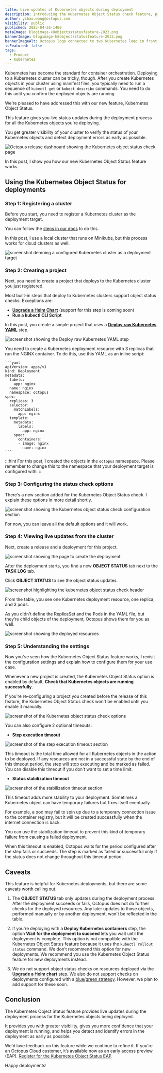 ```yaml
---
title: Live updates of Kubernetes objects during deployment
description: Introducing the Kubernetes Object Status check feature, providing a live update of Kubernetes objects during deployment.
author: yihao.wang@octopus.com
visibility: public
published: 2023-04-26-1400
metaImage: blogimage-k8objectsstatusfeature-2023.png
bannerImage: blogimage-k8objectsstatusfeature-2023.png
bannerImageAlt: Octopus logo connected to two Kubernetes logo in front of a stylized Octopus dashboard
isFeatured: false
tags: 
  - Product
  - Kubernetes
---
```


Kubernetes has become the standard for container orchestration. Deploying to a Kubernetes cluster can be tricky, though. After you create Kubernetes objects in your cluster using manifest files, you typically need to run a sequence of `kubectl get` or `kubect describe` commands. You need to do this until you confirm the deployed objects are running.

We're pleased to have addressed this with our new feature, Kubernetes Object Status.

This feature gives you live status updates during the deployment process for all the Kubernetes objects you're deploying.

You get greater visibility of your cluster to verify the status of your Kubernetes objects and detect deployment errors as early as possible.

![Octopus release dashboard showing the Kubernetes object status check page](status-check-page.png)

In this post, I show you how our new Kubernetes Object Status feature works.

## Using the Kubernetes Object Status for deployments

### Step 1: Registering a cluster

Before you start, you need to register a Kubernetes cluster as the deployment target. 

You can follow the [steps in our docs](https://octopus.com/docs/infrastructure/deployment-targets/kubernetes-target) to do this.

In this post, I use a local cluster that runs on Minikube, but this process works for cloud clusters as well.

![screenshot demoing a configured Kubernetes cluster as a deployment target](cluster-configuration.png)

### Step 2: Creating a project

Next, you need to create a project that deploys to the Kubernetes cluster you just registered.

Most built-in steps that deploy to Kubernetes clusters support object status checks. Exceptions are: 

- **[Upgrade a Helm Chart](https://octopus.com/docs/deployments/kubernetes/helm-update)** (support for this step is coming soon) 
- **Run a kubectl CLI Script**

In this post, you create a simple project that uses a **[Deploy raw Kubernetes YAML](https://octopus.com/docs/deployments/kubernetes#raw-yaml-step)** step.

![screenshot showing the Deploy raw Kubernetes YAML step](raw-yaml-step.png)

You need to create a Kubernetes deployment resource with 3 replicas that run the NGINX container. To do this, use this YAML as an inline script:

    ```yaml
    apiVersion: apps/v1
    kind: Deployment
    metadata:
      labels:
        app: nginx
      name: nginx
      namespace: octopus
    spec:
      replicas: 3
      selector:
        matchLabels:
          app: nginx
      template:
        metadata:
          labels:
            app: nginx
        spec:
          containers:
          - image: nginx
            name: nginx
    ```
    
:::hint 
For this post, I created the objects in the `octopus` namespace. Please remember to change this to the namespace that your deployment target is configured with.
:::

### Step 3: Configuring the status check options

There's a new section added for the Kubernetes Object Status check. I explain these options in more detail shortly.

![screenshot showing the Kubernetes object status check configuration section](kubernetes-object-status-check-configuration.png)

For now, you can leave all the default options and it will work.

### Step 4: Viewing live updates from the cluster

Next, create a release and a deployment for this project.

![screenshot showing the page to create the deployment](create-deployment.png)

After the deployment starts, you find a new **OBJECT STATUS** tab next to the **TASK LOG** tab.

Click **OBJECT STATUS** to see the object status updates.

![screenshot highlighting the kubernetes object status check header](object-status-tab.png)

From the table, you see one Kubernetes deployment resource, one replica, and 3 pods.

As you didn't define the ReplicaSet and the Pods in the YAML file, but they're child objects of the deployment, Octopus shows them for you as well.

![screenshot showing the deployed resources](resources-table.png)

### Step 5: Understanding the settings

Now you've seen how the Kubernetes Object Status feature works, I revisit the configuration settings and explain how to configure them for your use case.

Whenever a new project is created, the Kubernetes Object Status option is enabled by default, **Check that Kubernetes objects are running successfully**.

If you're re-configuring a project you created before the release of this feature, the Kubernetes Object Status check won't be enabled until you enable it manually.

![screenshot of the Kubernetes object status check options](kubernetes-object-status-check-options.png)

You can also configure 2 optional timeouts:

- **Step execution timeout**

![screenshot of the step execution timeout section](step-execution-timeout.png)

This timeout is the total time allowed for all Kubernetes objects in the action to be deployed. If any resources are not in a successful state by the end of this timeout period, the step will stop executing and be marked as failed. You can disable this timeout if you don't want to set a time limit.

- **Status stabilization timeout**

![screenshot of the stabilization timeout section](status-stabilization-timeout.png)

This timeout adds more stability to your deployment. Sometimes a Kubernetes object can have temporary failures but fixes itself eventually.

For example, a pod may fail to spin up due to a temporary connection issue to the container registry, but it will be created successfully when the internet connection is back.

You can use the stabilization timeout to prevent this kind of temporary failure from causing a failed deployment.

When this timeout is enabled, Octopus waits for the period configured after the step fails or succeeds. The step is marked as failed or successful only if the status does not change throughout this timeout period.

## Caveats

This feature is helpful for Kubernetes deployments, but there are some caveats worth calling out.

1. The **OBJECT STATUS** tab only updates during the deployment process.
After the deployment succeeds or fails, Octopus does not do further checks for the deployed resources. Any later updates to those objects, performed manually or by another deployment, won't be reflected in the table.

1. If you're deploying with a **Deploy Kubernetes containers** step, the option **Wait for the deployment to succeed** lets you wait until the deployment is complete. This option is not compatible with the Kubernetes Object Status feature because it uses the `kubectl rollout status` command. We don't recommend this option for new deployments. We recommend you use the Kubernetes Object Status feature for new deployments instead.

1. We do not support object status checks on resources deployed via the **[Upgrade a Helm chart](https://octopus.com/docs/deployments/kubernetes/helm-update)** step. We also do not support checks on deployments configured with a [blue/green strategy](https://octopus.com/docs/deployments/kubernetes/deploy-container#bluegreen-deployment-strategy). However, we plan to add support for these soon.

## Conclusion

The Kubernetes Object Status feature provides live updates during the deployment process for the Kubernetes objects being deployed.

It provides you with greater visibility, gives you more confidence that your deployment is running, and helps you detect and identify errors in the deployment as early as possible.

We'd love feedback on this feature while we continue to refine it. If you're an Octopus Cloud customer, it’s available now as an early access preview (EAP). [Register for the Kubernetes Object Status EAP](https://oc.to/EAP).

Happy deployments!